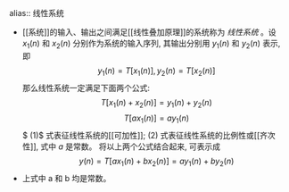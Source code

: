alias:: 线性系统

- [[系统]]的输入、输出之间满足[[线性叠加原理]]的系统称为 *线性系统* 。设  $x_{1}(n)$  和  $x_{2}(n)$  分别作为系统的输入序列, 其输出分别用  $y_{1}(n)$  和  $y_{2}(n)$  表示, 即
  $$y_{1}(n)=T\left[x_{1}(n)\right], y_{2}(n)=T\left[x_{2}(n)\right]$$
  那么线性系统一定满足下面两个公式:
  $$T\left[x_{1}(n)+x_{2}(n)\right] =y_{1}(n)+y_{2}(n) \tag{1}$$
  $$T\left[a x_{1}(n)\right] =a y_{1}(n) \tag{2}$$$
  (1)$ 式表征线性系统的[[可加性]]; $(2)$ 式表征线性系统的比例性或[[齐次性]], 式中  $a$  是常数。
  将以上两个公式结合起来, 可表示成
  $$y(n)=T\left[a x_{1}(n)+b x_{2}(n)\right]=a y_{1}(n)+b y_{2}(n)$$
- 上式中  a  和  b  均是常数。